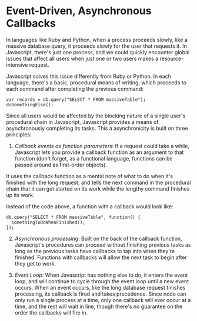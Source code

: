 # Event-Driven, Asynchronous Callbacks

In languages like Ruby and Python, when a process proceeds slowly, like a massive database query, it proceeds slowly for the user that requests it. In Javascript, there's just one process, and we could quickly encounter global issues that affect all users when just one or two users makes a resource-intensive request.

Javascript solves this issue differently from Ruby or Python. In each language, there's a basic, procedural means of writing, which proceeds to each command after completing the previous command:

	var records = db.query("SELECT * FROM massiveTable");
	doSomethingElse();
	
Since all users would be affected by the blocking nature of a single user's procedural chain in Javascript, Javascript provides a means of asynchronously completing its tasks. This a asynchronicity is built on three principles:

1) _Callback events as function parameters_: If a request could take a while, Javascript lets you provide a callback function as an argument to that function (don't forget, as a functional language, functions can be passed around as first-order objects). 

It uses the callback function as a mental note of what to do when it's finished with the long request, and tells the next command in the procedural chain that it can get started on its work while the lengthy command finishes up its work.

Instead of the code above, a function with a callback would look like:

	db.query("SELECT * FROM massiveTable", function() {
	  somethingToDoWhenFinished();
	});
	
2) _Asynchronous processing_: Built on the back of the callback function, Javascript's procedures can proceed without finishing previous tasks as long as the previous tasks have callbacks to tap into when they're finished. Functions with callbacks will allow the next task to begin after they get to work.

3) _Event Loop_: When Javascript has nothing else to do, it enters the event loop, and will continue to cycle through the event loop until a new event occurs. When an event occurs, like the long database request finishes processing, its callback is fired and takes precedence. Since node can only run a single process at a time, only one callback will ever occur at a time, and the rest will wait in line, though there's no guarantee on the order the callbacks will fire in. 

